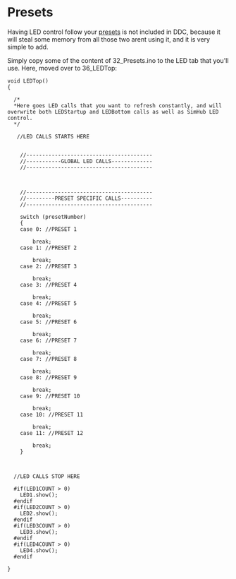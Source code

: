 # Presets

Having LED control follow your [presets](../../../4.-advanced-features/presets/) is not included in DDC, because it will steal some memory from all those two arent using it, and it is very simple to add.&#x20;

Simply copy some of the content of 32\_Presets.ino to the LED  tab that you'll use. Here, moved over to 36\_LEDTop:

```
void LEDTop()
{
  
  /*
  *Here goes LED calls that you want to refresh constantly, and will overwrite both LEDStartup and LEDBottom calls as well as SimHub LED control. 
  */

   //LED CALLS STARTS HERE


    //----------------------------------------
    //-----------GLOBAL LED CALLS-------------
    //----------------------------------------

     

    //----------------------------------------
    //---------PRESET SPECIFIC CALLS----------
    //----------------------------------------

    switch (presetNumber)
    {
    case 0: //PRESET 1 

        break;
    case 1: //PRESET 2 

        break;
    case 2: //PRESET 3 

        break;
    case 3: //PRESET 4 

        break;
    case 4: //PRESET 5 

        break;
    case 5: //PRESET 6 

        break;
    case 6: //PRESET 7 

        break;
    case 7: //PRESET 8 

        break;
    case 8: //PRESET 9 

        break;
    case 9: //PRESET 10

        break;
    case 10: //PRESET 11 

        break;
    case 11: //PRESET 12 

        break;
    }



  //LED CALLS STOP HERE

  #if(LED1COUNT > 0)
    LED1.show();
  #endif
  #if(LED2COUNT > 0)
    LED2.show();
  #endif
  #if(LED3COUNT > 0)
    LED3.show();
  #endif
  #if(LED4COUNT > 0)
    LED4.show();
  #endif

}
    

```
